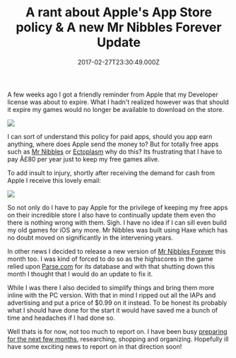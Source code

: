 ﻿---
coverImage: >-
  /posts/a-rant-about-apples-app-store-policy-a-new-mr-nibbles-forever-update/cover.jpg
date: '2017-02-27T23:30:49.000Z'
tags:
  - annoying
  - apple
  - forced
  - hamster
  - nibbles
  - rant
  - update
title: A rant about Apple's App Store policy & A new Mr Nibbles Forever Update
oldUrl: >-
  /mr-nibbles-forever/a-rant-about-apples-app-store-policy-a-new-mr-nibbles-forever-update
---

A few weeks ago I got a friendly reminder from Apple that my Developer license was about to expire. What I hadn't realized however was that should it expire my games would no longer be available to download on the store.<!-- more -->

[![](https://www.mikecann.blog/wp-content/uploads/2017/02/chrome_2017-02-28_07-11-33-1024x451.png)](https://www.mikecann.blog/wp-content/uploads/2017/02/chrome_2017-02-28_07-11-33.png)

I can sort of understand this policy for paid apps, should you app earn anything, where does Apple send the money to? But for totally free apps such as [Mr Nibbles](https://itunes.apple.com/us/app/mr-nibbles/id552109003?mt=8) or [Ectoplasm](https://itunes.apple.com/us/app/ectoplasm/id619071417?mt=8) why do this? Its frustrating that I have to pay Â£80 per year just to keep my free games alive.

To add insult to injury, shortly after receiving the demand for cash from Apple I receive this lovely email:

[![](https://www.mikecann.blog/wp-content/uploads/2017/02/chrome_2017-02-15_07-56-10-1024x642.png)](https://www.mikecann.blog/wp-content/uploads/2017/02/chrome_2017-02-15_07-56-10.png)

So not only do I have to pay Apple for the privilege of keeping my free apps on their incredible store I also have to continually update them even tho there is nothing wrong with them. Sigh. I have no idea if I can sill even build my old games for iOS any more. Mr Nibbles was built using Haxe which has no doubt moved on significantly in the intervening years.

In other news I decided to release a new version of [Mr Nibbles Forever](https://itunes.apple.com/us/app/mr-nibbles-forever/id958818922?mt=8) this month too. I was kind of forced to do so as the highscores in the game relied upon [Parse.com](https://Parse.com) for its database and with that shutting down this month I thought that I would do an update to fix it.

While I was there I also decided to simplify things and bring them more inline with the PC version. With that in mind I ripped out all the IAPs and advertising and put a price of \$0.99 on it instead. To be honest its probably what I should have done for the start it would have saved me a bunch of time and headaches if I had done so.

Well thats is for now, not too much to report on. I have been busy [preparing for the next few months](https://www.mikecann.blog/travel/camping-australia-2017-the-plan/), researching, shopping and organizing. Hopefully ill have some exciting news to report on in that direction soon!
